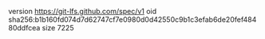 version https://git-lfs.github.com/spec/v1
oid sha256:b1b160fd074d7d62747cf7e0980d0d42550c9b1c3efab6de20fef48480ddfcea
size 7225
